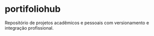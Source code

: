 # portifoliohub
Repositório de projetos acadêmicos e pessoais com versionamento e integração profissional.
